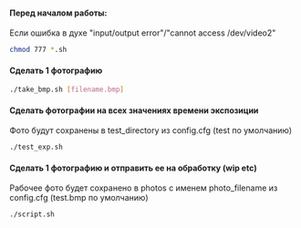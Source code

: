 <!-- #### Установка зависимостей:
```sh
sudo apt install v4l-utils
sudo apt install ffmpeg
```

```
sudo apt install v4l2loopback-dkms
```
ИЛИ
```
sudo apt-get install v4l2loopback-source module-assistant
sudo module-assistant auto-install v4l2loopback-source
```
https://github.com/v4l2loopback/v4l2loopback?tab=readme-ov-file#DISTRIBUTIONS

-->
#### Перед началом работы:
Если ошибка в духе "input/output error"/"cannot access /dev/video2"
```sh
chmod 777 *.sh
```

#### Сделать 1 фотографию
```sh
./take_bmp.sh [filename.bmp]
```

#### Сделать фотографии на всех значениях времени экспозиции
Фото будут сохранены в test_directory из config.cfg (test по умолчанию)
```sh
./test_exp.sh
```


#### Сделать 1 фотографию и отправить ее на обработку (wip etc)
Рабочее фото будет сохранено в photos с именем photo_filename из config.cfg (test.bmp по умолчанию)
```sh
./script.sh
```
